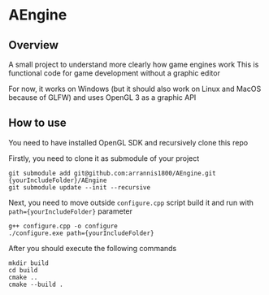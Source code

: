 # AEngine
## Overview

A small project to understand more clearly how game engines work
This is functional code for game development without a graphic editor

For now, it works on Windows (but it should also work on Linux and MacOS because of GLFW) and uses OpenGL 3 as a graphic API

## How to use

You need to have installed OpenGL SDK and recursively clone this repo

Firstly, you need to clone it as submodule of your project

```
git submodule add git@github.com:arrannis1800/AEngine.git {yourIncludeFolder}/AEngine
git submodule update --init --recursive
```

Next, you need to move outside `configure.cpp` script
build it and run with `path={yourIncludeFolder}` parameter

```
g++ configure.cpp -o configure
./configure.exe path={yourIncludeFolder}
```

After you should execute the following commands

```
mkdir build
cd build
cmake ..
cmake --build .
```
